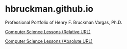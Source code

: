 # hbruckman.github.io
Professional Portfolio of Henry F. Bruckman Vargas, Ph.D.

[Computer Science Lessons (Relative URL)](/ComputerScienceLessons/)

[Computer Science Lessons (Absolute URL)](https://hbruckman.github.io/ComputerScienceLessons/)
